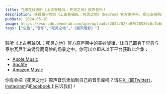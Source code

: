 ```yaml
---
title: 立即在线收听《上古卷轴OL：死灵之地》原声音乐！
description: 获得属于你的《上古卷轴OL：死灵之地》（Necrom）官方原声带，现已支持购买数字版并在线下载！
pubDate: 2024-05-10
image: https://eso-cdn.denohub.com/ape/uploads/2024/02/a97678539c0c7b6e14e2b8d25b4efd28.png
tags: ["公告","音乐","死灵之地","《晨风暗影》"]
---
```


聆听《上古卷轴OL：死灵之地》官方原声带中的美妙旋律，让自己置身于异典与泰尔瓦尼半岛诡异而奇妙的场景之中。你可以立即从以下平台获取此合集：

- [Apple Music](http://itunes.apple.com/album/id1742430033?ls=1&app=itunes)
- [Spotify](https://open.spotify.com/album/6IbTHbVWC7csK2lACOmgeI)
- [Amazon Music](https://music.amazon.com/albums/B0D2BDQB29)

你有会把《死灵之地》原声音乐添加到自己的音乐库吗？请在[X（即Twitter）](https://twitter.com/TESOnline)、[Instagram](https://www.instagram.com/elderscrollsonline/)和[Facebook](https://www.facebook.com/ElderScrollsOnline)上告诉我们！
